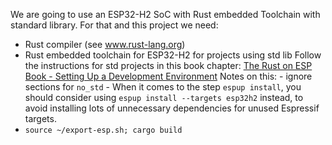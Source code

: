 We are going to use an ESP32-H2 SoC with Rust embedded Toolchain with standard library.
For that and this project we need:

- Rust compiler (see www.rust-lang.org) 
- Rust embedded toolchain for ESP32-H2 for projects using std lib
    Follow the instructions for std projects in this book chapter:
    [The Rust on ESP Book - Setting Up a Development Environment](https://esp-rs.github.io/book/installation/index.html)
    Notes on this:
      - ignore sections for `no_std` 
      - When it comes to the step `espup install`, you should consider using `espup install --targets esp32h2` instead, to avoid installing lots of unnecessary dependencies for unused Espressif targets. 
- `source ~/export-esp.sh; cargo build` 